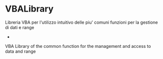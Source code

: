 # VBALibrary
Libreria VBA per l'utilizzo intuitivo delle piu' comuni funzioni per la gestione di dati e range

-

VBA Library of the common function for the management and access to data and range

